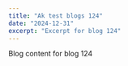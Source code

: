 ```yaml
---
title: "Ak test blogs 124"
date: "2024-12-31"
excerpt: "Excerpt for blog 124"
---
```


Blog content for blog 124